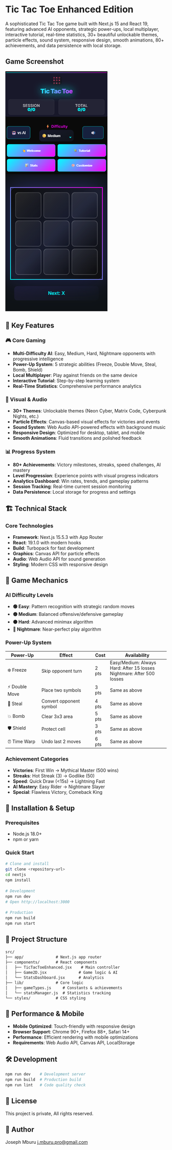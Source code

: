 # Tic Tac Toe Enhanced Edition

A sophisticated Tic Tac Toe game built with Next.js 15 and React 19, featuring advanced AI opponents, strategic power-ups, local multiplayer, interactive tutorial, real-time statistics, 30+ beautiful unlockable themes, particle effects, sound system, responsive design, smooth animations, 80+ achievements, and data persistence with local storage.

## Game Screenshot

![Game Screenshot](/public/game.png)

## 🌟 Key Features

### 🎮 Core Gaming
- **Multi-Difficulty AI**: Easy, Medium, Hard, Nightmare opponents with progressive intelligence
- **Power-Up System**: 5 strategic abilities (Freeze, Double Move, Steal, Bomb, Shield)
- **Local Multiplayer**: Play against friends on the same device
- **Interactive Tutorial**: Step-by-step learning system
- **Real-Time Statistics**: Comprehensive performance analytics

### 🎨 Visual & Audio
- **30+ Themes**: Unlockable themes (Neon Cyber, Matrix Code, Cyberpunk Nights, etc.)
- **Particle Effects**: Canvas-based visual effects for victories and events
- **Sound System**: Web Audio API-powered effects with background music
- **Responsive Design**: Optimized for desktop, tablet, and mobile
- **Smooth Animations**: Fluid transitions and polished feedback

### 📊 Progress System
- **80+ Achievements**: Victory milestones, streaks, speed challenges, AI mastery
- **Level Progression**: Experience points with visual progress indicators
- **Analytics Dashboard**: Win rates, trends, and gameplay patterns
- **Session Tracking**: Real-time current session monitoring
- **Data Persistence**: Local storage for progress and settings

## 🏗️ Technical Stack

### Core Technologies
- **Framework**: Next.js 15.5.3 with App Router
- **React**: 19.1.0 with modern hooks
- **Build**: Turbopack for fast development
- **Graphics**: Canvas API for particle effects
- **Audio**: Web Audio API for sound generation
- **Styling**: Modern CSS with responsive design

## 🎯 Game Mechanics

### AI Difficulty Levels
- **🟢 Easy**: Pattern recognition with strategic random moves
- **🟡 Medium**: Balanced offensive/defensive gameplay
- **🟠 Hard**: Advanced minimax algorithm
- **🔴 Nightmare**: Near-perfect play algorithm

### Power-Up System
| Power-Up | Effect | Cost | Availability |
|----------|---------|------|-------------|
| ❄️ Freeze | Skip opponent turn | 2 pts | Easy/Medium: Always<br>Hard: After 15 losses<br>Nightmare: After 500 losses |
| ⚡ Double Move | Place two symbols | 3 pts | Same as above |
| 🔄 Steal | Convert opponent symbol | 4 pts | Same as above |
| 💥 Bomb | Clear 3x3 area | 5 pts | Same as above |
| 🛡️ Shield | Protect cell | 3 pts | Same as above |
| ⏰ Time Warp | Undo last 2 moves | 6 pts | Same as above |

### Achievement Categories
- **Victories**: First Win → Mythical Master (500 wins)
- **Streaks**: Hot Streak (3) → Godlike (50)
- **Speed**: Quick Draw (<15s) → Lightning Fast
- **AI Mastery**: Easy Rider → Nightmare Slayer
- **Special**: Flawless Victory, Comeback King

## 🚀 Installation & Setup

### Prerequisites
- Node.js 18.0+
- npm or yarn

### Quick Start
```bash
# Clone and install
git clone <repository-url>
cd nextjs
npm install

# Development
npm run dev
# Open http://localhost:3000

# Production
npm run build
npm run start
```

## 📁 Project Structure
```
src/
├── app/              # Next.js app router
├── components/       # React components
│   ├── TicTacToeEnhanced.jsx    # Main controller
│   ├── Game2D.jsx              # Game logic & AI
│   └── StatsDashboard.jsx      # Analytics
├── lib/              # Core logic
│   ├── gameTypes.js     # Constants & achievements
│   └── statsManager.js  # Statistics tracking
└── styles/           # CSS styling
```

## 📱 Performance & Mobile

- **Mobile Optimized**: Touch-friendly with responsive design
- **Browser Support**: Chrome 90+, Firefox 88+, Safari 14+
- **Performance**: Efficient rendering with mobile optimizations
- **Requirements**: Web Audio API, Canvas API, LocalStorage

## 🛠️ Development
```bash
npm run dev    # Development server
npm run build  # Production build
npm run lint   # Code quality check
```

## 📄 License
This project is private, All rights reserved.

## 📝 Author
Joseph Mburu <j.mburu.pro@gmail.com>

